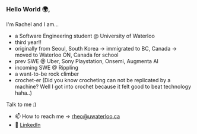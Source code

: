 ### Hello World 🌍,
I'm Rachel and I am...

- a Software Engineering student @ University of Waterloo 
- third year!! 
- originally from Seoul, South Korea → immigrated to BC, Canada → moved to Waterloo ON, Canada for school
- prev SWE @ Uber, Sony Playstation, Onsemi, Augmenta AI
- incoming SWE @ Rippling
- a want-to-be rock climber
- crochet-er (Did you know crocheting can not be replicated by a machine? Well I got into crochet because it felt good to beat technology haha..)

Talk to me :)
- 📫 How to reach me -> [rheo@uwaterloo.ca](mailto:rheo@uwaterloo.ca)
- 💼 <a href="https://linkedin.com/in/rachel-heo/" target="_blank">LinkedIn</a>
